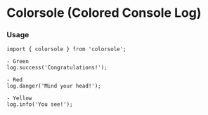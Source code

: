 # Colorsole (Colored Console Log)

### Usage

```
import { colorsole } from 'colorsole';

- Green 
log.success('Congratulations!'); 

- Red 
log.danger('Mind your head!');

- Yellow 
log.info('You see!');

```